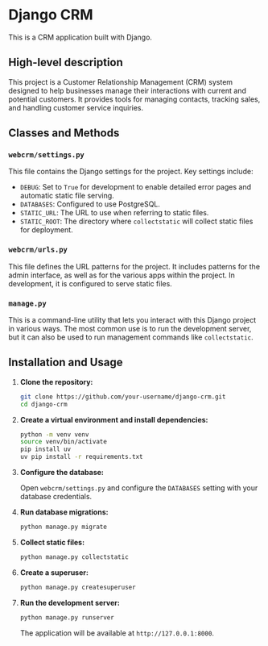 # Django CRM

This is a CRM application built with Django.

## High-level description

This project is a Customer Relationship Management (CRM) system designed to help businesses manage their interactions with current and potential customers. It provides tools for managing contacts, tracking sales, and handling customer service inquiries.

## Classes and Methods

### `webcrm/settings.py`

This file contains the Django settings for the project. Key settings include:

*   `DEBUG`: Set to `True` for development to enable detailed error pages and automatic static file serving.
*   `DATABASES`: Configured to use PostgreSQL.
*   `STATIC_URL`: The URL to use when referring to static files.
*   `STATIC_ROOT`: The directory where `collectstatic` will collect static files for deployment.

### `webcrm/urls.py`

This file defines the URL patterns for the project. It includes patterns for the admin interface, as well as for the various apps within the project. In development, it is configured to serve static files.

### `manage.py`

This is a command-line utility that lets you interact with this Django project in various ways. The most common use is to run the development server, but it can also be used to run management commands like `collectstatic`.

## Installation and Usage

1.  **Clone the repository:**
    ```bash
    git clone https://github.com/your-username/django-crm.git
    cd django-crm
    ```

2.  **Create a virtual environment and install dependencies:**
    ```bash
    python -m venv venv
    source venv/bin/activate
    pip install uv
    uv pip install -r requirements.txt
    ```

3.  **Configure the database:**

    Open `webcrm/settings.py` and configure the `DATABASES` setting with your database credentials.

4.  **Run database migrations:**
    ```bash
    python manage.py migrate
    ```

5.  **Collect static files:**
    ```bash
    python manage.py collectstatic
    ```

6.  **Create a superuser:**
    ```bash
    python manage.py createsuperuser
    ```

7.  **Run the development server:**
    ```bash
    python manage.py runserver
    ```

    The application will be available at `http://127.0.0.1:8000`.
